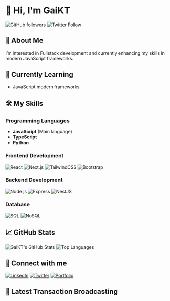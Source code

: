 # 👋 Hi, I'm GaiKT

![GitHub followers](https://img.shields.io/github/followers/GaiKT?label=Follow&style=social)
![Twitter Follow](https://img.shields.io/twitter/follow/natthapongkamt2?style=social)

## 👀 About Me

I’m interested in Fullstack development and currently enhancing my skills in modern JavaScript frameworks.

## 🌱 Currently Learning

- JavaScript modern frameworks

## 🛠️ My Skills

### Programming Languages
- **JavaScript** (Main language)
- **TypeScript**
- **Python**

### Frontend Development
![React](https://img.shields.io/badge/React-61DAFB?style=for-the-badge&logo=react&logoColor=white)
![Next.js](https://img.shields.io/badge/Next.js-000000?style=for-the-badge&logo=next.js&logoColor=white)
![TailwindCSS](https://img.shields.io/badge/TailwindCSS-38B2AC?style=for-the-badge&logo=tailwind-css&logoColor=white)
![Bootstrap](https://img.shields.io/badge/Bootstrap-7952B3?style=for-the-badge&logo=bootstrap&logoColor=white)

### Backend Development
![Node.js](https://img.shields.io/badge/Node.js-339933?style=for-the-badge&logo=node.js&logoColor=white)
![Express](https://img.shields.io/badge/Express-000000?style=for-the-badge&logo=express&logoColor=white)
![NestJS](https://img.shields.io/badge/NestJS-E0234E?style=for-the-badge&logo=nestjs&logoColor=white)

### Database
![SQL](https://img.shields.io/badge/SQL-4479A1?style=for-the-badge&logo=postgresql&logoColor=white)
![NoSQL](https://img.shields.io/badge/NoSQL-4DB33D?style=for-the-badge&logo=mongodb&logoColor=white)

## 📈 GitHub Stats

![GaiKT's GitHub Stats](https://github-readme-stats.vercel.app/api?username=GaiKT&show_icons=true&theme=radical)
![Top Languages](https://github-readme-stats.vercel.app/api/top-langs/?username=GaiKT&layout=compact&theme=radical)

## 🔗 Connect with me

[![LinkedIn](https://img.shields.io/badge/LinkedIn-0077B5?style=for-the-badge&logo=linkedin&logoColor=white)](https://www.linkedin.com/in/natthapong-kamtong-235aa92a8/)
[![Twitter](https://img.shields.io/badge/Twitter-1DA1F2?style=for-the-badge&logo=twitter&logoColor=white)](https://twitter.com/natthapongkamt2/)
[![Portfolio](https://img.shields.io/badge/Portfolio-000000?style=for-the-badge&logo=github&logoColor=white)](https://gai-protfolio.netlify.app/)

## 📝 Latest Transaction Broadcasting

<!-- BLOG-POST-LIST:START -->
<!-- BLOG-POST-LIST:END -->



<!---
GaiKT/GaiKT is a ✨ special ✨ repository because its `README.md` (this file) appears on your GitHub profile.
You can click the Preview link to take a look at your changes.
--->
